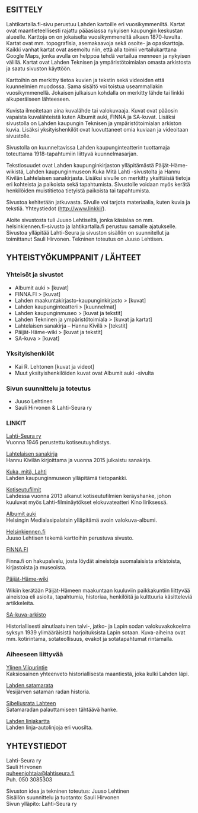## ESITTELY

Lahtikartalla.fi-sivu perustuu Lahden kartoille eri vuosikymmeniltä. Kartat ovat maantieteellisesti rajattu pääasiassa nykyisen kaupungin keskustan alueelle. Karttoja on on jokaiselta vuosikymmeneltä alkaen 1870-luvulta. Kartat ovat mm. topografisia, asemakaavoja sekä osoite- ja opaskarttoja. Kaikki vanhat kartat ovat asemoitu niin, että alla toimii vertailukarttana Google Maps, jonka avulla on helppoa tehdä vertailua menneen ja nykyisen välillä. Kartat ovat Lahden Teknisen ja ympäristötoimialan omasta arkistosta ja saatu sivuston käyttöön.

Karttoihin on merkitty tietoa kuvien ja tekstin sekä videoiden että kuunnelmien muodossa. Sama sisältö voi toistua useammallakin vuosikymmenellä. Jokaisen julkaisun kohdalla on merkitty lähde tai linkki alkuperäiseen lähteeseen.

Kuvista ilmoitetaan aina kuvalähde tai valokuvaaja. Kuvat ovat pääosin vapaista kuvalähteistä kuten Albumit auki, FINNA ja SA-kuvat. Lisäksi sivustolla on Lahden kaupungin Teknisen ja ympäristötoimialan arkiston kuvia. Lisäksi yksityishenkilöt ovat luovuttaneet omia kuviaan ja videoitaan sivustolle.

Sivustolla on kuunneltavissa Lahden kaupunginteatterin tuottamaja toteuttama 1918-tapahtumiin liittyvä kuunnelmasarjan.

Tekstiosuudet ovat Lahden kaupunginkirjaston ylläpitämästä Päijät-Häme-wikistä, Lahden kaupunginmuseon Kuka Mitä Lahti -sivustolta ja Hannu Kivilän Lahtelaisen sanakirjasta. Lisäksi sivulle on merkitty yksittäisiä tietoja eri kohteista ja paikoista sekä tapahtumista. Sivustolle voidaan myös kerätä henkilöiden muistitietoa tietyistä paikoista tai tapahtumista.

Sivustoa kehitetään jatkuvasta. Sivulle voi tarjota materiaalia, kuten kuvia ja tekstiä. Yhteystiedot (http://www.linkki/).

Aloite sivustosta tuli Juuso Lehtiseltä, jonka käsialaa on mm. helsinkiennen.fi-sivusto ja lahtikartalla.fi perustuu samalle ajatukselle. Sivustoa ylläpitää Lahti-Seura ja sivuston sisällön on suunnitellut ja toimittanut Sauli Hirvonen.
Tekninen toteutus on Juuso Lehtisen.

## YHTEISTYÖKUMPPANIT / LÄHTEET

### Yhteisöt ja sivustot

* Albumit auki > [kuvat]
* FINNA.FI > [kuvat]
* Lahden maakuntakirjasto-kaupunginkirjasto > [kuvat]
* Lahden kaupunginteatteri > [kuunnelmat]
* Lahden kaupunginmuseo > [kuvat ja tekstit]
* Lahden Tekninen ja ympäristötoimiala > [kuvat ja kartat]
* Lahtelaisen sanakirja – Hannu Kivilä > [tekstit]
* Päijät-Häme-wiki > [kuvat ja tekstit]
* SA-kuva > [kuvat]

### Yksityishenkilöt

* Kai R. Lehtonen [kuvat ja videot]
* Muut yksityishenkilöiden kuvat ovat Albumit auki -sivulta

### Sivun suunnittelu ja toteutus

* Juuso Lehtinen
* Sauli Hirvonen & Lahti-Seura ry

### LINKIT

[Lahti-Seura ry](http://www.lahtiseura.fi/)<br>
Vuonna 1946 perustettu kotiseutuyhdistys.

[Lahtelaisen sanakirja](http://www.lahtiseura.fi/julkaisut/hannu-kivila-lahtelaisen-sanakirja/)<br>
Hannu Kivilän kirjoittama ja vuonna 2015 julkaistu sanakirja.

[Kuka, mitä, Lahti](http://www.lahdenmuseot.fi/kuka-mita-lahti/etusivu/)<br>
Lahden kaupunginmuseon ylläpitämä tietopankki.

[Kotiseutufilmit](http://kinoiiris.com/elokuvakeskus/lahti-filmit/)<br>
Lahdessa vuonna 2013 alkanut kotiseutufilmien keräyshanke, johon kuuluvat myös Lahti-filminäytökset elokuvateatteri Kino Iiriksessä.

[Albumit auki](https://albumitauki.fi/group/lahti)<br>
Helsingin Medialasipalatsin ylläpitämä avoin valokuva-albumi. 

[Helsinkiennen.fi](http://www.helsinkiennen.fi)<br>
Juuso Lehtisen tekemä karttoihin perustuva sivusto.

[FINNA.FI](https://www.finna.fi/)

Finna.fi on hakupalvelu, josta löydät aineistoja suomalaisista arkistoista, kirjastoista ja museoista.

[Päijät-Häme-wiki](http://www.paijat-hamewiki.fi/)

Wikiin kerätään Päijät-Hämeen maakuntaan kuuluviin paikkakuntiin liittyvää aineistoa eli asioita, tapahtumia, historiaa, henkilöitä ja kulttuuria käsitteleviä artikkeleita.

[SA-kuva-arkisto](http://sa-kuva.fi/)

Historiallisesti ainutlaatuinen talvi-, jatko- ja Lapin sodan valokuvakokoelma syksyn 1939 ylimääräisistä harjoituksista Lapin sotaan. Kuva-aiheina ovat mm. kotirintama, sotateollisuus, evakot ja sotatapahtumat rintamalla.

### Aiheeseen liittyvää

[Ylinen Viipurintie](http://www.lahenlehti.net/?p=7762)<br>
Kaksiosainen yhteenveto historiallisesta maantiestä, joka kulki Lahden läpi.

[Lahden satamarata](http://www.lahenlehti.net/?p=6128)<br>
Vesijärven sataman radan historia.

[Sibeliusrata Lahteen](http://www.topparoikka.net/mytajaisten-varikko/sibeliusrata-lahteen/)<br>
Satamaradan palauttamiseen tähtäävä hanke.

[Lahden linjakartta](https://www.google.com/maps/d/viewer?mid=12CifqxeYSh8vvk2hfXl1CoA8pVI&ll=60.970186494847795%2C25.666594499999974&z=10)<br>
Lahden linja-autolinjoja eri vuosilta.

## YHTEYSTIEDOT

Lahti-Seura ry <br>
Sauli Hirvonen <br>
puheenjohtaja@lahtiseura.fi <br>
Puh. 050 3085303 <br>

Sivuston idea ja tekninen toteutus: Juuso Lehtinen <br>
Sisällön suunnittelu ja tuotanto: Sauli Hirvonen <br>
Sivun ylläpito: Lahti-Seura ry <br>
